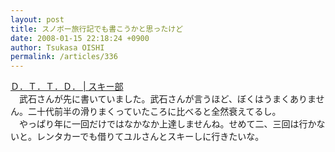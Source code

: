 ```yaml
---
layout: post
title: スノボー旅行記でも書こうかと思ったけど
date: 2008-01-15 22:18:24 +0900
author: Tsukasa OISHI
permalink: /articles/336
---
```



[Ｄ．Ｔ．Ｔ．Ｄ． | スキー部](http://diary.dttd.com/?eid=752494)  
　武石さんが先に書いていました。武石さんが言うほど、ぼくはうまくありません。二十代前半の滑りまくっていたころに比べると全然衰えてるし。  
　やっぱり年に一回だけではなかなか上達しませんね。せめて二、三回は行かないと。レンタカーでも借りてユルさんとスキーしに行きたいな。  


